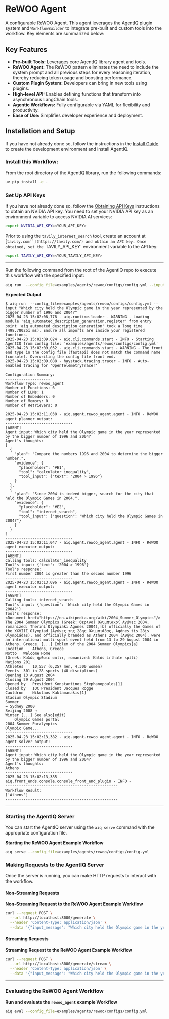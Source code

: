 <!--
SPDX-FileCopyrightText: Copyright (c) 2025, NVIDIA CORPORATION & AFFILIATES. All rights reserved.
SPDX-License-Identifier: Apache-2.0

Licensed under the Apache License, Version 2.0 (the "License");
you may not use this file except in compliance with the License.
You may obtain a copy of the License at

http://www.apache.org/licenses/LICENSE-2.0

Unless required by applicable law or agreed to in writing, software
distributed under the License is distributed on an "AS IS" BASIS,
WITHOUT WARRANTIES OR CONDITIONS OF ANY KIND, either express or implied.
See the License for the specific language governing permissions and
limitations under the License.
-->

<!--
  SPDX-FileCopyrightText: Copyright (c) 2024-2025 NVIDIA CORPORATION & AFFILIATES. All rights reserved.
  SPDX-License-Identifier: Apache-2.0
-->

# ReWOO Agent

A configurable ReWOO Agent. This agent leverages the AgentIQ plugin system and `WorkflowBuilder` to integrate pre-built and custom tools into the workflow. Key elements are summarized below:

## Key Features

- **Pre-built Tools:** Leverages core AgentIQ library agent and tools.
- **ReWOO Agent:** The ReWOO pattern eliminates the need to include the system prompt and all previous steps for every reasoning iteration, thereby reducing token usage and boosting performance.
- **Custom Plugin System:** Developers can bring in new tools using plugins.
- **High-level API:** Enables defining functions that transform into asynchronous LangChain tools.
- **Agentic Workflows:** Fully configurable via YAML for flexibility and productivity.
- **Ease of Use:** Simplifies developer experience and deployment.

## Installation and Setup

If you have not already done so, follow the instructions in the [Install Guide](../../../docs/source/intro/install.md) to create the development environment and install AgentIQ.

### Install this Workflow:

From the root directory of the AgentIQ library, run the following commands:

```bash
uv pip install -e .
```

### Set Up API Keys
If you have not already done so, follow the [Obtaining API Keys](../../../docs/source/intro/get-started.md#obtaining-api-keys) instructions to obtain an NVIDIA API key. You need to set your NVIDIA API key as an environment variable to access NVIDIA AI services:

```bash
export NVIDIA_API_KEY=<YOUR_API_KEY>
```

Prior to using the `tavily_internet_search` tool, create an account at [`tavily.com``](https://tavily.com/) and obtain an API key. Once obtained, set the `TAVILY_API_KEY` environment variable to the API key:
```bash
export TAVILY_API_KEY=<YOUR_TAVILY_API_KEY>
```
---

Run the following command from the root of the AgentIQ repo to execute this workflow with the specified input:

```bash
aiq run  --config_file=examples/agents/rewoo/configs/config.yml --input "Which city held the Olympic game in the year represented by the bigger number of 1996 and 2004?"
```

**Expected Output**

```console
$ aiq run  --config_file=examples/agents/rewoo/configs/config.yml --input "Which city held the Olympic game in the year represented by the bigger number of 1996 and 2004?"
2025-04-23 15:02:08,778 - aiq.runtime.loader - WARNING - Loading module 'aiq_automated_description_generation.register' from entry point 'aiq_automated_description_generation' took a long time (498.780251 ms). Ensure all imports are inside your registered functions.
2025-04-23 15:02:09,024 - aiq.cli.commands.start - INFO - Starting AgentIQ from config file: 'examples/agents/rewoo/configs/config.yml'
2025-04-23 15:02:09,032 - aiq.cli.commands.start - WARNING - The front end type in the config file (fastapi) does not match the command name (console). Overwriting the config file front end.
2025-04-23 15:02:09,088 - haystack.tracing.tracer - INFO - Auto-enabled tracing for 'OpenTelemetryTracer'

Configuration Summary:
--------------------
Workflow Type: rewoo_agent
Number of Functions: 6
Number of LLMs: 1
Number of Embedders: 0
Number of Memory: 0
Number of Retrievers: 0

2025-04-23 15:02:11,038 - aiq.agent.rewoo_agent.agent - INFO - ReWOO agent planner output:
------------------------------
[AGENT]
Agent input: Which city held the Olympic game in the year represented by the bigger number of 1996 and 2004?
Agent's thoughts:
[
  {
    "plan": "Compare the numbers 1996 and 2004 to determine the bigger number.",
    "evidence": {
      "placeholder": "#E1",
      "tool": "calculator_inequality",
      "tool_input": {"text": "2004 > 1996"}
    }
  },
  {
    "plan": "Since 2004 is indeed bigger, search for the city that held the Olympic Games in 2004.",
    "evidence": {
      "placeholder": "#E2",
      "tool": "internet_search",
      "tool_input": {"question": "Which city held the Olympic Games in 2004?"}
    }
  }
]
------------------------------
2025-04-23 15:02:11,047 - aiq.agent.rewoo_agent.agent - INFO - ReWOO agent executor output:
------------------------------
[AGENT]
Calling tools: calculator_inequality
Tool's input: {'text': '2004 > 1996'}
Tool's response:
First number 2004 is greater than the second number 1996
------------------------------
2025-04-23 15:02:13,096 - aiq.agent.rewoo_agent.agent - INFO - ReWOO agent executor output:
------------------------------
[AGENT]
Calling tools: internet_search
Tool's input: {'question': 'Which city held the Olympic Games in 2004?'}
Tool's response:
<Document href="https://en.wikipedia.org/wiki/2004_Summer_Olympics"/>
The 2004 Summer Olympics (Greek: Θερινοί Ολυμπιακοί Αγώνες 2004, romanized: Theriní Olympiakí Agónes 2004),[b] officially the Games of the XXVIII Olympiad (Αγώνες της 28ης Ολυμπιάδας, Agónes tis 28is Olympiádas), and officially branded as Athens 2004 (Αθήνα 2004), were an international multi-sport event held from 13 to 29 August 2004 in Athens, Greece. [...] Emblem of the 2004 Summer Olympics[a]
Location    Athens, Greece
Motto   Welcome Home
(Greek: Καλώς ήρθατε σπίτι, romanized: Kalós írthate spíti)
Nations 201
Athletes    10,557 (6,257 men, 4,300 women)
Events  301 in 28 sports (40 disciplines)
Opening 13 August 2004
Closing 29 August 2004
Opened by   President Konstantinos Stephanopoulos[1]
Closed by   IOC President Jacques Rogge
Cauldron    Nikolaos Kaklamanakis[1]
Stadium Olympic Stadium
Summer
← Sydney 2000
Beijing 2008 →
Winter [...] See also[edit]
    Olympic Games portal
2004 Summer Paralympics
Olympic Game...
------------------------------
2025-04-23 15:02:13,382 - aiq.agent.rewoo_agent.agent - INFO - ReWOO agent solver output:
------------------------------
[AGENT]
Agent input: Which city held the Olympic game in the year represented by the bigger number of 1996 and 2004?
Agent's thoughts:
Athens
------------------------------
2025-04-23 15:02:13,385 - aiq.front_ends.console.console_front_end_plugin - INFO -
--------------------------------------------------
Workflow Result:
['Athens']
--------------------------------------------------
```
---

### Starting the AgentIQ Server

You can start the AgentIQ server using the `aiq serve` command with the appropriate configuration file.

**Starting the ReWOO Agent Example Workflow**

```bash
aiq serve --config_file=examples/agents/rewoo/configs/config.yml
```

### Making Requests to the AgentIQ Server

Once the server is running, you can make HTTP requests to interact with the workflow.

#### Non-Streaming Requests

**Non-Streaming Request to the ReWOO Agent Example Workflow**

```bash
curl --request POST \
  --url http://localhost:8000/generate \
  --header 'Content-Type: application/json' \
  --data '{"input_message": "Which city held the Olympic game in the year represented by the bigger number of 1996 and 2004?"}'
```

#### Streaming Requests

**Streaming Request to the ReWOO Agent Example Workflow**

```bash
curl --request POST \
  --url http://localhost:8000/generate/stream \
  --header 'Content-Type: application/json' \
  --data '{"input_message": "Which city held the Olympic game in the year represented by the bigger number of 1996 and 2004?"}'
```
---

### Evaluating the ReWOO Agent Workflow
**Run and evaluate the `rewoo_agent` example Workflow**

```bash
aiq eval --config_file=examples/agents/rewoo/configs/config.yml
```
